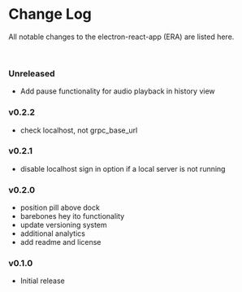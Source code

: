# Change Log

All notable changes to the electron-react-app (ERA) are listed here.

<br>

### Unreleased

- Add pause functionality for audio playback in history view

### v0.2.2

- check localhost, not grpc_base_url

### v0.2.1

- disable localhost sign in option if a local server is not running

### v0.2.0

- position pill above dock
- barebones hey ito functionality
- update versioning system
- additional analytics
- add readme and license

### v0.1.0

- Initial release
